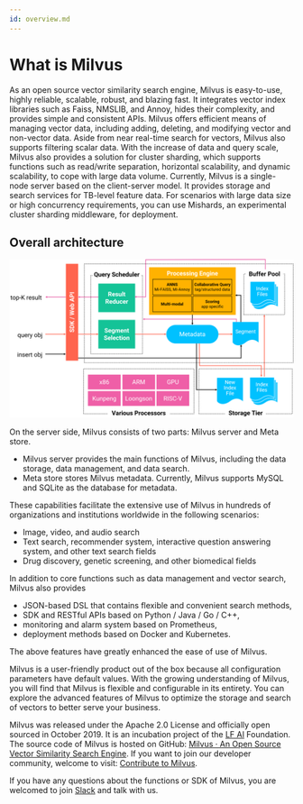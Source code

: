 ```yaml
---
id: overview.md
---
```


# What is Milvus 

As an open source vector similarity search engine, Milvus is easy-to-use, highly reliable, scalable, robust, and blazing fast. It integrates vector index libraries such as Faiss, NMSLIB, and Annoy, hides their complexity, and provides simple and consistent APIs. Milvus offers efficient means of managing vector data, including adding, deleting, and modifying vector and non-vector data. Aside from near real-time search for vectors, Milvus also supports filtering scalar data. With the increase of data and query scale, Milvus also provides a solution for cluster sharding, which supports functions such as read/write separation, horizontal scalability, and dynamic scalability, to cope with large data volume. Currently, Milvus is a single-node server based on the client-server model. It provides storage and search services for TB-level feature data. For scenarios with large data size or high concurrency requirements, you can use Mishards, an experimental cluster sharding middleware, for deployment.

## Overall architecture

![Milvus architecture](../../../assets/milvus_arch.png)

On the server side, Milvus consists of two parts: Milvus server and Meta store.

* Milvus server provides the main functions of Milvus, including the data storage, data management, and data search.
* Meta store stores Milvus metadata. Currently, Milvus supports MySQL and SQLite as the database for metadata.

These capabilities facilitate the extensive use of Milvus in hundreds of organizations and institutions worldwide in the following scenarios:

- Image, video, and audio search
- Text search, recommender system, interactive question answering system, and other text search fields
- Drug discovery, genetic screening, and other biomedical fields

In addition to core functions such as data management and vector search, Milvus also provides

- JSON-based DSL that contains flexible and convenient search methods,
- SDK and RESTful APIs based on Python / Java / Go / C++,
- monitoring and alarm system based on Prometheus,
- deployment methods based on Docker and Kubernetes.

The above features have greatly enhanced the ease of use of Milvus.

Milvus is a user-friendly product out of the box because all configuration parameters have default values. With the growing understanding of Milvus, you will find that Milvus is flexible and configurable in its entirety. You can explore the advanced features of Milvus to optimize the storage and search of vectors to better serve your business.

Milvus was released under the Apache 2.0 License and officially open sourced in October 2019. It is an incubation project of the [LF AI](https://lfai.foundation/) Foundation. The source code of Milvus is hosted on GitHub: [Milvus · An Open Source Vector Similarity Search Engine](https://github.com/milvus-io/milvus). If you want to join our developer community, welcome to visit: [Contribute to Milvus](https://github.com/milvus-io/milvus/blob/master/CONTRIBUTING.md#contributing-to-milvus).

If you have any questions about the functions or SDK of Milvus, you are welcomed to join [Slack](https://join.slack.com/t/milvusio/shared_invite/zt-e0u4qu3k-bI2GDNys3ZqX1YCJ9OM~GQ) and talk with us.